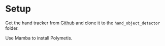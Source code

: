 # Setup

Get the hand tracker from [Github](https://github.com/myfatemi04/hand_object_detector) and clone it to the `hand_object_detector` folder.

Use Mamba to install Polymetis.
